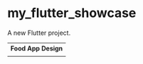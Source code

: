 # my_flutter_showcase

A new Flutter project.

<table>

<tr><th>
Food App Design
</th>
</tr>

<tr><td <img align="center" alt="Food App Design Image" src="https://github.com/s7Thiago/Flutter-Showcase/blob/master/assets/images/food_app/food_app_design_preview_base.png?raw=true" </img></td></tr>

</table>
